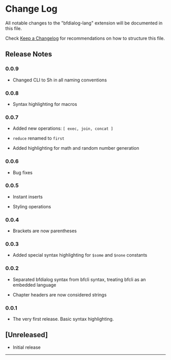 # Change Log

All notable changes to the "bfdialog-lang" extension will be documented in this file.

Check [Keep a Changelog](http://keepachangelog.com/) for recommendations on how to structure this file.
## Release Notes

### 0.0.9

- Changed CLI to Sh in all naming conventions

### 0.0.8

- Syntax highlighting for macros

### 0.0.7

- Added new operations: `[ exec, join, concat ]`

- `reduce` renamed to `first`

- Added highlighting for math and random number generation

### 0.0.6

- Bug fixes

### 0.0.5

- Instant inserts

- Styling operations

### 0.0.4

- Brackets are now parentheses

### 0.0.3

- Added special syntax highlighting for `$some` and `$none` constants

### 0.0.2

- Separated bfdialog syntax from bfcli syntax, treating bfcli as an embedded language

- Chapter headers are now considered strings

### 0.0.1

- The very first release. Basic syntax highlighting.

## [Unreleased]

- Initial release

---